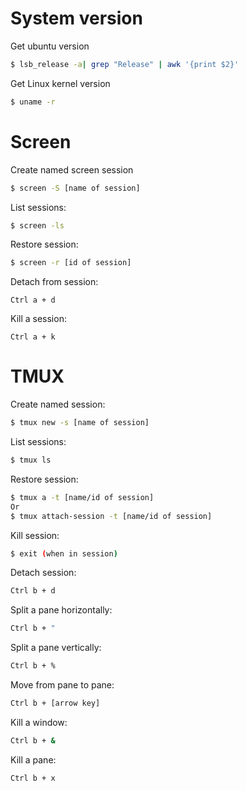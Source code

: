 # System version
Get ubuntu version
```bash
$ lsb_release -a| grep "Release" | awk '{print $2}'
```

Get Linux kernel version
```bash
$ uname -r
```

# Screen
Create named screen session
```bash
$ screen -S [name of session]
```

List sessions:
```bash
$ screen -ls
```

Restore session:
```bash
$ screen -r [id of session]
```

Detach from session:
```
Ctrl a + d
```

Kill a session:
```
Ctrl a + k
```

# TMUX
Create named session:
```bash
$ tmux new -s [name of session]
```

List sessions:
```bash
$ tmux ls
```

Restore session:
```bash
$ tmux a -t [name/id of session]
Or
$ tmux attach-session -t [name/id of session]
```

Kill session:
```bash
$ exit (when in session)
```

Detach session:
```bash
Ctrl b + d
```

Split a pane horizontally:
```bash
Ctrl b + "
```

Split a pane vertically:
```bash
Ctrl b + %
```

Move from pane to pane:
```bash
Ctrl b + [arrow key]
```

Kill a window:
```bash
Ctrl b + &
```

Kill a pane:
```bash
Ctrl b + x
```
